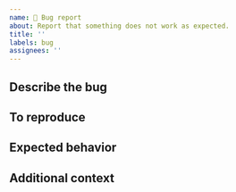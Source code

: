 ```yaml
---
name: 🐛 Bug report
about: Report that something does not work as expected.
title: ''
labels: bug
assignees: ''
---
```


<!--
Feel free to ignore this template and post something different! These are just guidelines to help you write a easily understandable bug report.
-->

## Describe the bug
<!--
A clear and concise description of what the bug is.
If applicable, add screenshots to help explain your problem.
You can paste screenshots here and GitHub will convert them to Markdown for you.
-->



## To reproduce
<!--
Steps to reproduce the behavior:
1. Go to '...'
2. Click on '...'
3. Scroll down to '...'
4. See error
-->



## Expected behavior
<!--
A clear and concise description of what you expected to happen.
-->



## Additional context
<!--
Add any other context about the problem here.
-->



